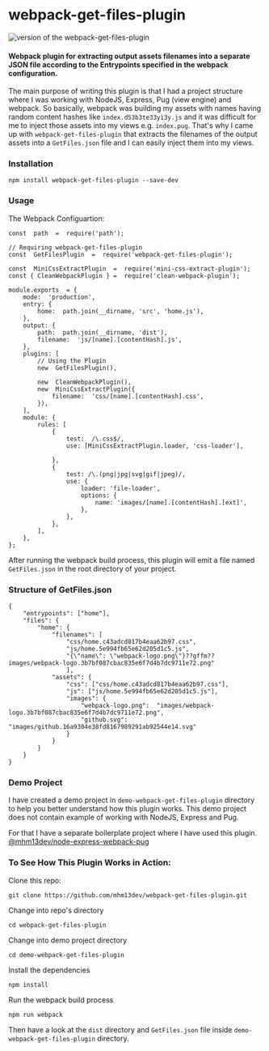 # webpack-get-files-plugin

![version of the webpack-get-files-plugin](https://img.shields.io/github/package-json/v/mhm13dev/webpack-get-files-plugin?style=flat-square)

#### Webpack plugin for extracting output assets filenames into a separate JSON file according to the Entrypoints specified in the webpack configuration.

The main purpose of writing this plugin is that I had a project structure where I was working with NodeJS, Express, Pug (view engine) and webpack. So basically, webpack was building my assets with names having random content hashes like `index.d53b3te33yi3y.js` and it was difficult for me to inject those assets into my views e.g. `index.pug`.
That's why I came up with `webpack-get-files-plugin` that extracts the filenames of the output assets into a `GetFiles.json` file and I can easily inject them into my views.

### Installation

    npm install webpack-get-files-plugin --save-dev

### Usage

The Webpack Configuartion:

    const  path  =  require('path');

    // Requiring webpack-get-files-plugin
    const  GetFilesPlugin  =  require('webpack-get-files-plugin');

    const  MiniCssExtractPlugin  =  require('mini-css-extract-plugin');
    const { CleanWebpackPlugin } =  require('clean-webpack-plugin');

    module.exports  = {
    	mode:  'production',
    	entry: {
    		home:  path.join(__dirname, 'src', 'home.js'),
    	},
    	output: {
    		path:  path.join(__dirname, 'dist'),
    		filename:  'js/[name].[contentHash].js',
    	},
    	plugins: [
        	// Using the Plugin
    		new  GetFilesPlugin(),

    		new  CleanWebpackPlugin(),
    		new  MiniCssExtractPlugin({
    			filename:  'css/[name].[contentHash].css',
    		}),
    	],
    	module: {
    		rules: [
       			{
    	   			test:  /\.css$/,
       				use: [MiniCssExtractPlugin.loader, 'css-loader'],

    			},
    			{
    				test: /\.(png|jpg|svg|gif|jpeg)/,
    				use: {
    					loader: 'file-loader',
    					options: {
    						name: 'images/[name].[contentHash].[ext]',
    					},
    				},
    			},
    		],
    	},
    };

After running the webpack build process, this plugin will emit a file named `GetFiles.json` in the root directory of your project.

### Structure of GetFiles.json

    {
        "entrypoints": ["home"],
        "files": {
    	    "home": {
    		    "filenames": [
    			    "css/home.c43adcd817b4eaa62b97.css",
    			    "js/home.5e994fb65e62d205d1c5.js",
    			    "{\"name\": \"webpack-logo.png\"}??gffm??images/webpack-logo.3b7bf087cbac835e6f7d4b7dc9711e72.png"
    			    ],
    			"assets": {
    				"css": ["css/home.c43adcd817b4eaa62b97.css"],
    				"js": ["js/home.5e994fb65e62d205d1c5.js"],
    				"images": {
    					"webpack-logo.png":  "images/webpack-logo.3b7bf087cbac835e6f7d4b7dc9711e72.png",
    					"github.svg":  "images/github.16a9304e38fd8167989291ab92544e14.svg"
    				}
    			}
    		}
    	}
    }

### Demo Project

I have created a demo project in `demo-webpack-get-files-plugin` directory to help you better understand how this plugin works. This demo project does not contain example of working with NodeJS, Express and Pug.

For that I have a separate boilerplate project where I have used this plugin.
[@mhm13dev/node-express-webpack-pug](https://github.com/mhm13dev/node-express-webpack-pug)

### To See How This Plugin Works in Action:

Clone this repo:

    git clone https://github.com/mhm13dev/webpack-get-files-plugin.git

Change into repo's directory

    cd webpack-get-files-plugin

Change into demo project directory

    cd demo-webpack-get-files-plugin

Install the dependencies

    npm install

Run the webpack build process

    npm run webpack

Then have a look at the `dist` directory and `GetFiles.json` file inside `demo-webpack-get-files-plugin` directory.

